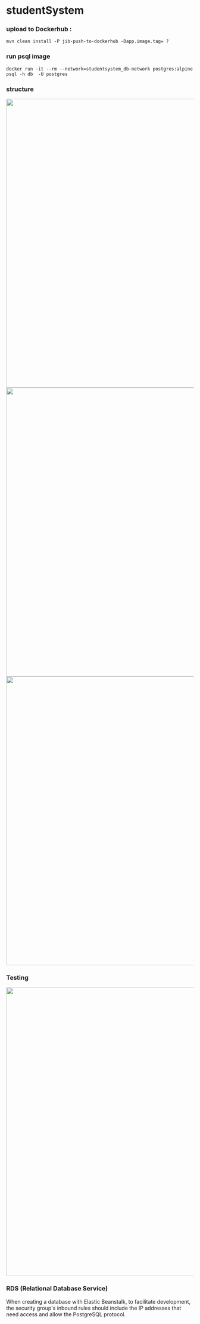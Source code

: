 # studentSystem

### upload to Dockerhub :
``` mvn clean install -P jib-push-to-dockerhub -Dapp.image.tag= ? ```

### run psql image
``` docker run -it --rm --network=studentsystem_db-network postgres:alpine psql -h db  -U postgres ```

### structure
<img width="773" alt="" src="./image/structure_1.png">
<img width="773" alt="" src="./image/outline_1.png">
<img width="773" alt="" src="./image/outline_2.png">


### Testing
<img width="773" alt="" src="./image/testing.png">


### RDS (Relational Database Service)

When creating a database with Elastic Beanstalk, to facilitate development, the security group's inbound rules should include the IP addresses that need access and allow the PostgreSQL protocol.


